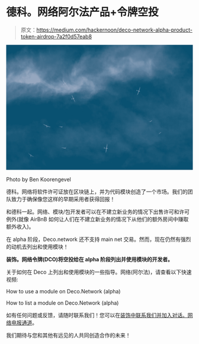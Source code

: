 # 德科。网络阿尔法产品+令牌空投

> 原文：<https://medium.com/hackernoon/deco-network-alpha-product-token-airdrop-7a2f0d57eab8>

![](img/a3a803644a1464b65c477d9694ee7edf.png)

Photo by Ben Koorengevel

德科。网络将软件许可证放在区块链上，并为代码模块创造了一个市场。我们的团队致力于确保像您这样的早期采用者获得回报！

和德科一起。网络、模块/包开发者可以在不建立新业务的情况下出售许可和许可例外(就像 AirBnB 如何让人们在不建立新业务的情况下从他们的额外房间中赚取额外收入)。

在 alpha 阶段，Deco.network 还不支持 main net 交易。然而，现在仍然有强烈的动机去列出和使用模块！

**装饰。网络令牌(DCO)将空投给在 alpha 阶段列出并使用模块的开发者。**

关于如何在 Deco 上列出和使用模块的一些指导。网络(阿尔法)，请查看以下快速视频:

How to use a module on Deco.Network (alpha)

How to list a module on Deco.Network (alpha)

如有任何问题或反馈，请随时联系我们！您可以在[装饰中联系我们并加入对话。网络电报通道](https://t.me/sdk_d)。

我们期待与您和其他有远见的人共同创造合作的未来！
